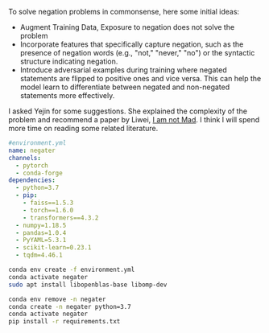 To solve negation problems in commonsense, here some initial ideas:
- Augment Training Data, Exposure to negation does not solve the problem
- Incorporate features that specifically capture negation, such as the presence of negation words (e.g., "not," "never," "no") or the syntactic structure indicating negation.
- Introduce adversarial examples during training where negated statements are flipped to positive ones and vice versa. This can help the model learn to differentiate between negated and non-negated statements more effectively.

I asked Yejin for some suggestions. She explained the complexity of the problem and recommend a paper by Liwei, [I am not Mad](https://aclanthology.org/2021.naacl-main.346.pdf). I think I will spend more time on reading some related literature.

```yml
#environment.yml
name: negater
channels:
  - pytorch
  - conda-forge
dependencies:
  - python=3.7
  - pip:
    - faiss==1.5.3
    - torch==1.6.0
    - transformers==4.3.2
  - numpy=1.18.5
  - pandas=1.0.4
  - PyYAML=5.3.1
  - scikit-learn=0.23.1
  - tqdm=4.46.1
```

```bash
conda env create -f environment.yml
conda activate negater
sudo apt install libopenblas-base libomp-dev
```

```bash
conda env remove -n negater
conda create -n negater python=3.7
conda activate negater
pip install -r requirements.txt
```